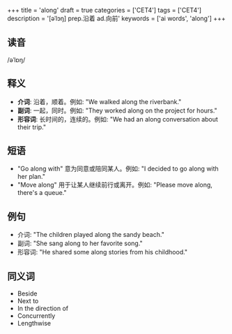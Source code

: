 +++
title = 'along'
draft = true
categories = ['CET4']
tags = ['CET4']
description = '[əˈlɔŋ] prep.沿着 ad.向前'
keywords = ['ai words', 'along']
+++

## 读音
/əˈlɒŋ/

## 释义
- **介词**: 沿着，顺着。例如: "We walked along the riverbank."
- **副词**: 一起，同时。例如: "They worked along on the project for hours."
- **形容词**: 长时间的，连续的。例如: "We had an along conversation about their trip."

## 短语
- "Go along with" 意为同意或陪同某人。例如: "I decided to go along with her plan."
- "Move along" 用于让某人继续前行或离开。例如: "Please move along, there's a queue."

## 例句
- 介词: "The children played along the sandy beach."
- 副词: "She sang along to her favorite song."
- 形容词: "He shared some along stories from his childhood."

## 同义词
- Beside
- Next to
- In the direction of
- Concurrently
- Lengthwise
